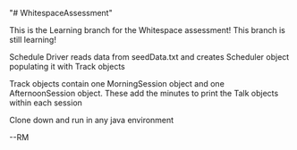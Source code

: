 "# WhitespaceAssessment" 

This is the Learning branch for the Whitespace assessment! This branch is still learning! 

Schedule Driver reads data from seedData.txt and creates Scheduler object populating it with Track objects

Track objects contain one MorningSession object and one AfternoonSession object. These add the minutes to print the Talk objects within each session

Clone down and run in any java environment

--RM
